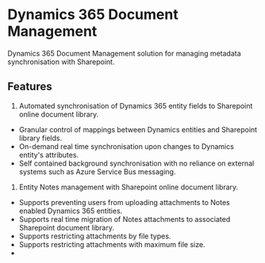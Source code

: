 # Dynamics 365 Document Management 
Dynamics 365 Document Management solution for managing metadata synchronisation with Sharepoint.

## Features
1.  Automated synchronisation of Dynamics 365 entity fields to Sharepoint online document library.
+ Granular control of mappings between Dynamics entities and Sharepoint library fields.
+ On-demand real time synchronisation upon changes to Dynamics entity's attributes.
+ Self contained background synchronisation with no reliance on external systems such as Azure Service Bus messaging.

1.  Entity Notes management with Sharepoint online document library.
+ Supports preventing users from uploading attachments to Notes enabled Dynamics 365 entities.
+ Supports real time migration of Notes attachments to associated Sharepoint document library.
+ Supports restricting attachments by file types.
+ Supports restricting attachments with maximum file size.
+ 



